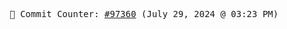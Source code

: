 <p align="center">
    <samp>
        📮 Commit Counter: <a href="https://github.com/Javascript-void0/Javascript-void0/commits/main">#97360</a> (July 29, 2024 @ 03:23 PM)
    </samp>
</p>
